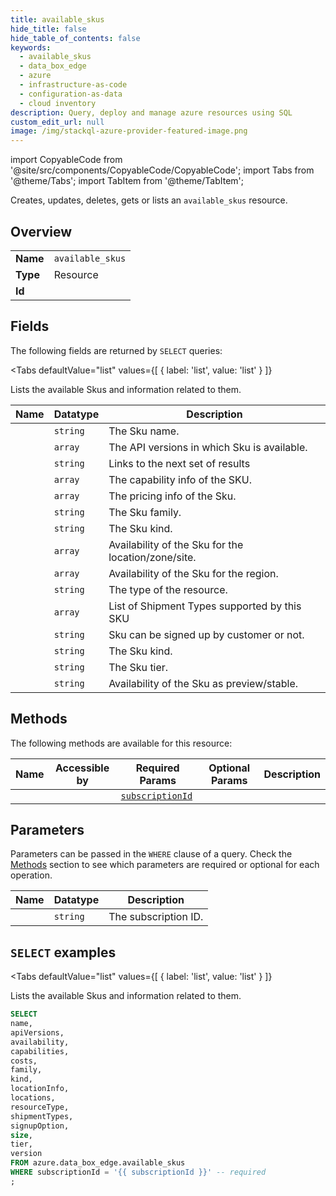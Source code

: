 ```yaml
--- 
title: available_skus
hide_title: false
hide_table_of_contents: false
keywords:
  - available_skus
  - data_box_edge
  - azure
  - infrastructure-as-code
  - configuration-as-data
  - cloud inventory
description: Query, deploy and manage azure resources using SQL
custom_edit_url: null
image: /img/stackql-azure-provider-featured-image.png
---
```


import CopyableCode from '@site/src/components/CopyableCode/CopyableCode';
import Tabs from '@theme/Tabs';
import TabItem from '@theme/TabItem';

Creates, updates, deletes, gets or lists an <code>available_skus</code> resource.

## Overview
<table><tbody>
<tr><td><b>Name</b></td><td><code>available_skus</code></td></tr>
<tr><td><b>Type</b></td><td>Resource</td></tr>
<tr><td><b>Id</b></td><td><CopyableCode code="azure.data_box_edge.available_skus" /></td></tr>
</tbody></table>

## Fields

The following fields are returned by `SELECT` queries:

<Tabs
    defaultValue="list"
    values={[
        { label: 'list', value: 'list' }
    ]}
>
<TabItem value="list">

Lists the available Skus and information related to them.

<table>
<thead>
    <tr>
    <th>Name</th>
    <th>Datatype</th>
    <th>Description</th>
    </tr>
</thead>
<tbody>
<tr>
    <td><CopyableCode code="name" /></td>
    <td><code>string</code></td>
    <td>The Sku name.</td>
</tr>
<tr>
    <td><CopyableCode code="apiVersions" /></td>
    <td><code>array</code></td>
    <td>The API versions in which Sku is available.</td>
</tr>
<tr>
    <td><CopyableCode code="availability" /></td>
    <td><code>string</code></td>
    <td>Links to the next set of results</td>
</tr>
<tr>
    <td><CopyableCode code="capabilities" /></td>
    <td><code>array</code></td>
    <td>The capability info of the SKU.</td>
</tr>
<tr>
    <td><CopyableCode code="costs" /></td>
    <td><code>array</code></td>
    <td>The pricing info of the Sku.</td>
</tr>
<tr>
    <td><CopyableCode code="family" /></td>
    <td><code>string</code></td>
    <td>The Sku family.</td>
</tr>
<tr>
    <td><CopyableCode code="kind" /></td>
    <td><code>string</code></td>
    <td>The Sku kind.</td>
</tr>
<tr>
    <td><CopyableCode code="locationInfo" /></td>
    <td><code>array</code></td>
    <td>Availability of the Sku for the location/zone/site.</td>
</tr>
<tr>
    <td><CopyableCode code="locations" /></td>
    <td><code>array</code></td>
    <td>Availability of the Sku for the region.</td>
</tr>
<tr>
    <td><CopyableCode code="resourceType" /></td>
    <td><code>string</code></td>
    <td>The type of the resource.</td>
</tr>
<tr>
    <td><CopyableCode code="shipmentTypes" /></td>
    <td><code>array</code></td>
    <td>List of Shipment Types supported by this SKU</td>
</tr>
<tr>
    <td><CopyableCode code="signupOption" /></td>
    <td><code>string</code></td>
    <td>Sku can be signed up by customer or not.</td>
</tr>
<tr>
    <td><CopyableCode code="size" /></td>
    <td><code>string</code></td>
    <td>The Sku kind.</td>
</tr>
<tr>
    <td><CopyableCode code="tier" /></td>
    <td><code>string</code></td>
    <td>The Sku tier.</td>
</tr>
<tr>
    <td><CopyableCode code="version" /></td>
    <td><code>string</code></td>
    <td>Availability of the Sku as preview/stable.</td>
</tr>
</tbody>
</table>
</TabItem>
</Tabs>

## Methods

The following methods are available for this resource:

<table>
<thead>
    <tr>
    <th>Name</th>
    <th>Accessible by</th>
    <th>Required Params</th>
    <th>Optional Params</th>
    <th>Description</th>
    </tr>
</thead>
<tbody>
<tr>
    <td><a href="#list"><CopyableCode code="list" /></a></td>
    <td><CopyableCode code="select" /></td>
    <td><a href="#parameter-subscriptionId"><code>subscriptionId</code></a></td>
    <td></td>
    <td></td>
</tr>
</tbody>
</table>

## Parameters

Parameters can be passed in the `WHERE` clause of a query. Check the [Methods](#methods) section to see which parameters are required or optional for each operation.

<table>
<thead>
    <tr>
    <th>Name</th>
    <th>Datatype</th>
    <th>Description</th>
    </tr>
</thead>
<tbody>
<tr id="parameter-subscriptionId">
    <td><CopyableCode code="subscriptionId" /></td>
    <td><code>string</code></td>
    <td>The subscription ID.</td>
</tr>
</tbody>
</table>

## `SELECT` examples

<Tabs
    defaultValue="list"
    values={[
        { label: 'list', value: 'list' }
    ]}
>
<TabItem value="list">

Lists the available Skus and information related to them.

```sql
SELECT
name,
apiVersions,
availability,
capabilities,
costs,
family,
kind,
locationInfo,
locations,
resourceType,
shipmentTypes,
signupOption,
size,
tier,
version
FROM azure.data_box_edge.available_skus
WHERE subscriptionId = '{{ subscriptionId }}' -- required
;
```
</TabItem>
</Tabs>
